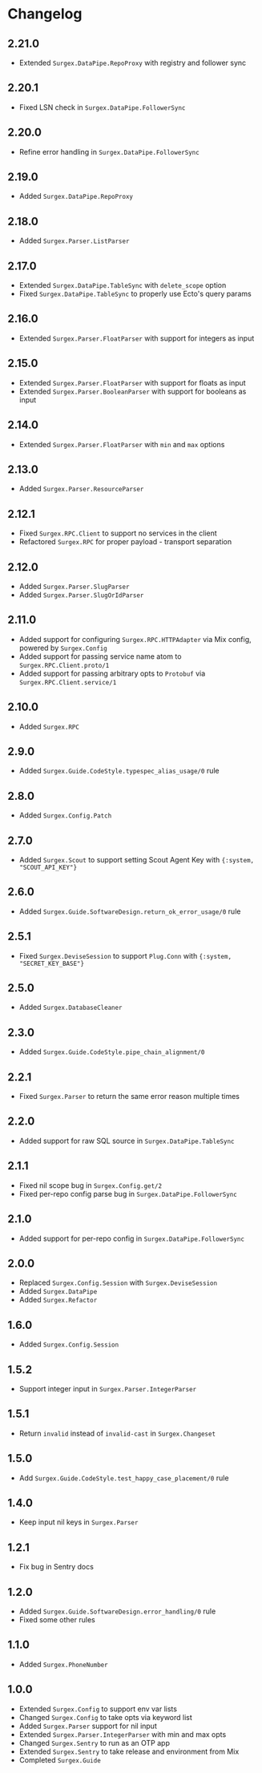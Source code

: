 # Changelog

## 2.21.0

- Extended `Surgex.DataPipe.RepoProxy` with registry and follower sync

## 2.20.1

- Fixed LSN check in `Surgex.DataPipe.FollowerSync`

## 2.20.0

- Refine error handling in `Surgex.DataPipe.FollowerSync`

## 2.19.0

- Added `Surgex.DataPipe.RepoProxy`

## 2.18.0

- Added `Surgex.Parser.ListParser`

## 2.17.0

- Extended `Surgex.DataPipe.TableSync` with `delete_scope` option
- Fixed `Surgex.DataPipe.TableSync` to properly use Ecto's query params

## 2.16.0

- Extended `Surgex.Parser.FloatParser` with support for integers as input

## 2.15.0

- Extended `Surgex.Parser.FloatParser` with support for floats as input
- Extended `Surgex.Parser.BooleanParser` with support for booleans as input

## 2.14.0

- Extended `Surgex.Parser.FloatParser` with `min` and `max` options

## 2.13.0

- Added `Surgex.Parser.ResourceParser`

## 2.12.1

- Fixed `Surgex.RPC.Client` to support no services in the client
- Refactored `Surgex.RPC` for proper payload - transport separation

## 2.12.0

- Added `Surgex.Parser.SlugParser`
- Added `Surgex.Parser.SlugOrIdParser`

## 2.11.0

- Added support for configuring `Surgex.RPC.HTTPAdapter` via Mix config, powered by `Surgex.Config`
- Added support for passing service name atom to `Surgex.RPC.Client.proto/1`
- Added support for passing arbitrary opts to `Protobuf` via `Surgex.RPC.Client.service/1`

## 2.10.0

- Added `Surgex.RPC`

## 2.9.0

- Added `Surgex.Guide.CodeStyle.typespec_alias_usage/0` rule

## 2.8.0

- Added `Surgex.Config.Patch`

## 2.7.0

- Added `Surgex.Scout` to support setting Scout Agent Key with `{:system, "SCOUT_API_KEY"}`

## 2.6.0

- Added `Surgex.Guide.SoftwareDesign.return_ok_error_usage/0` rule

## 2.5.1

- Fixed `Surgex.DeviseSession` to support `Plug.Conn` with `{:system, "SECRET_KEY_BASE"}`

## 2.5.0

- Added `Surgex.DatabaseCleaner`

## 2.3.0

- Added `Surgex.Guide.CodeStyle.pipe_chain_alignment/0`

## 2.2.1

- Fixed `Surgex.Parser` to return the same error reason multiple times

## 2.2.0

- Added support for raw SQL source in `Surgex.DataPipe.TableSync`

## 2.1.1

- Fixed nil scope bug in `Surgex.Config.get/2`
- Fixed per-repo config parse bug in `Surgex.DataPipe.FollowerSync`

## 2.1.0

- Added support for per-repo config in `Surgex.DataPipe.FollowerSync`

## 2.0.0

- Replaced `Surgex.Config.Session` with `Surgex.DeviseSession`
- Added `Surgex.DataPipe`
- Added `Surgex.Refactor`

## 1.6.0

- Added `Surgex.Config.Session`

## 1.5.2

- Support integer input in `Surgex.Parser.IntegerParser`

## 1.5.1

- Return `invalid` instead of `invalid-cast` in `Surgex.Changeset`

## 1.5.0

- Add `Surgex.Guide.CodeStyle.test_happy_case_placement/0` rule

## 1.4.0

- Keep input nil keys in `Surgex.Parser`

## 1.2.1

- Fix bug in Sentry docs

## 1.2.0

- Added `Surgex.Guide.SoftwareDesign.error_handling/0` rule
- Fixed some other rules

## 1.1.0

- Added `Surgex.PhoneNumber`

## 1.0.0

- Extended `Surgex.Config` to support env var lists
- Changed `Surgex.Config` to take opts via keyword list
- Added `Surgex.Parser` support for nil input
- Extended `Surgex.Parser.IntegerParser` with min and max opts
- Changed `Surgex.Sentry` to run as an OTP app
- Extended `Surgex.Sentry` to take release and environment from Mix
- Completed `Surgex.Guide`
